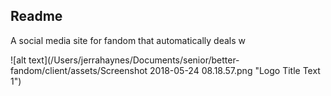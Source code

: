 ## Readme

A social media site for fandom that automatically deals w

![alt text](/Users/jerrahaynes/Documents/senior/better-fandom/client/assets/Screenshot 2018-05-24 08.18.57.png "Logo Title Text 1")


